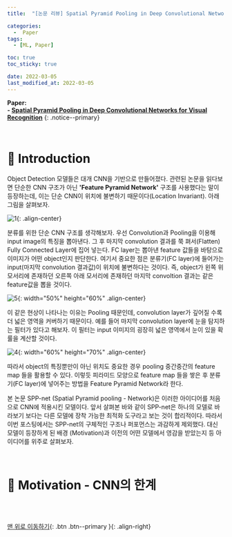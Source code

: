 ```yaml
---
title:  "[논문 리뷰] Spatial Pyramid Pooling in Deep Convolutional Networks for Visual Recognition (SPP-net)" 

categories:
  -  Paper
tags:
  - [ML, Paper]

toc: true
toc_sticky: true

date: 2022-03-05
last_modified_at: 2022-03-05
---
```


**Paper: <br>- [Spatial Pyramid Pooling in Deep Convolutional Networks for Visual Recognition](https://github.com/inhopp/inhopp/files/8190734/SPP.Net.pdf)**
{: .notice--primary}


<br>

# 🚀 Introduction

Object Detection 모델들은 대개 CNN을 기반으로 만들어졌다. 관련된 논문을 읽다보면 단순한 CNN 구조가 아닌 **'Feature Pyramid Network'** 구조를 사용했다는 말이 등장하는데, 이는 단순 CNN이 위치에 불변하기 때문이다(Location Invariant). 아래 그림을 살펴보자.

![1](https://user-images.githubusercontent.com/96368476/156887676-a19dc538-8488-460a-9516-7c9180227a2c.png){: .align-center}

분류를 위한 단순 CNN 구조를 생각해보자. 우선 Convolution과 Pooling을 이용해 input image의 특징을 뽑아낸다. 그 후 마지막 convolution 결과를 쭉 펴서(Flatten) Fully Connected Layer에 집어 넣는다. FC layer는 뽑아낸 feature 값들을 바탕으로 이미지가 어떤 object인지 판단한다. 여기서 중요한 점은 분류기(FC layer)에 들어가는 input(마지막 convolution 결과값)이 위치에 불변하다는 것이다. 즉, object가 왼쪽 위 모서리에 존재하던 오른쪽 아래 모서리에 존재하던 마지막 convoltion 결과는 같은 feature값을 뽑을 것이다.


![5](https://user-images.githubusercontent.com/96368476/154627009-cf83638e-48b1-423f-94c7-e32ece00371d.png){: width="50%" height="60%" .align-center}

이 같은 현상이 나타나는 이유는 Pooling 때문인데, convolution layer가 깊어질 수록 더 넓은 영역을 커버하기 때문이다. 예를 들어 마지막 convolution layer에 눈을 탐지하는 필터가 있다고 해보자. 이 필터는 input 이미지의 굉장히 넓은 영역에서 눈이 있을 확률을 계산할 것이다.<br>

![4](https://user-images.githubusercontent.com/96368476/155002334-51faba53-560e-4bd4-9c3c-52621c5949af.png){: width="60%" height="70%" .align-center}

따라서 object의 특징뿐만이 아닌 위치도 중요한 경우 pooling 중간중간의 feature map 들을 활용할 수 있다. 이렇듯 피라미드 모양으로 feature map 들을 쌓은 후 분류기(FC layer)에 넣어주는 방법을 Feature Pyramid Network라 한다. <br>

본 논문 SPP-net (Spatial Pyramid pooling - Network)은 이러한 아이디어를 처음으로 CNN에 적용시킨 모델이다. 앞서 살펴본 바와 같이 SPP-net은 하나의 모델로 바라보기 보다는 다른 모델에 장착 가능한 최적화 도구라고 보는 것이 합리적이다. 따라서 이번 포스팅에서는 SPP-net의 구체적인 구조나 퍼포먼스는 과감하게 제외했다. 대신 모델이 등장하게 된 배경 (Motivation)과 이전의 어떤 모델에서 영감을 받았는지 등 아이디어를 위주로 살펴보자.



<br>

# 🚀 Motivation - CNN의 한계












<br>
<br>

[맨 위로 이동하기](#){: .btn .btn--primary }{: .align-right}